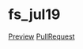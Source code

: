 # fs_jul19
[Preview](https://viktoriiatsykun.github.io/fs_jul19/)
 [PullRequest](https://github.com/ViktoriiaTsykun/fs_jul19/pull/1/files)